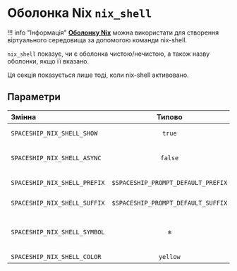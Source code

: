 # Оболонка Nix `nix_shell`

!!! info "Інформація"
    [**Оболонку Nix**](https://nixos.org/manual/nix/stable/command-ref/nix-shell.html) можна використати для створення віртуального середовища за допомогою команди nix-shell.

`nix_shell` показує, чи є оболонка чистою/нечистою, а також назву оболонки, якщо її вказано.

Ця секція показується лише тоді, коли nix-shell активовано.

## Параметри

| Змінна                       |               Типово               | Опис                                     |
|:---------------------------- |:----------------------------------:| ---------------------------------------- |
| `SPACESHIP_NIX_SHELL_SHOW`   |               `true`               | Показати секцію                          |
| `SPACESHIP_NIX_SHELL_ASYNC`  |              `false`               | Обробляти секцію асинхронно              |
| `SPACESHIP_NIX_SHELL_PREFIX` | `$SPACESHIP_PROMPT_DEFAULT_PREFIX` | Префікс секції                           |
| `SPACESHIP_NIX_SHELL_SUFFIX` | `$SPACESHIP_PROMPT_DEFAULT_SUFFIX` | Суфікс секції                            |
| `SPACESHIP_NIX_SHELL_SYMBOL` |                `❄`                 | Символ, що показується на початку секції |
| `SPACESHIP_NIX_SHELL_COLOR`  |              `yellow`              | Колір секції                             |
